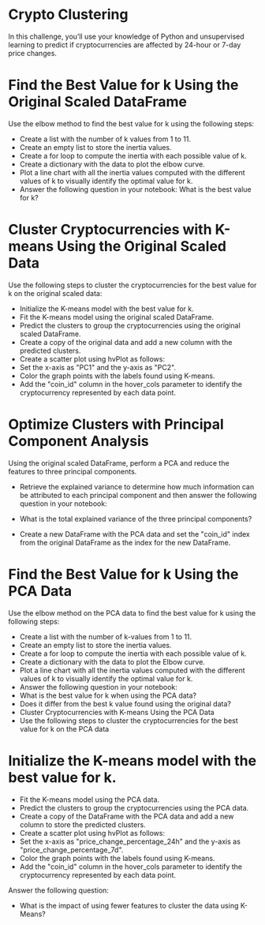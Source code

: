# Crypto Clustering

In this challenge, you’ll use your knowledge of Python and unsupervised learning to predict if cryptocurrencies are affected by 24-hour or 7-day price changes.

# Find the Best Value for k Using the Original Scaled DataFrame

Use the elbow method to find the best value for k using the following steps:

* Create a list with the number of k values from 1 to 11.
* Create an empty list to store the inertia values.
* Create a for loop to compute the inertia with each possible value of k.
* Create a dictionary with the data to plot the elbow curve.
* Plot a line chart with all the inertia values computed with the different values of k to visually identify the optimal value for k.
* Answer the following question in your notebook: What is the best value for k?

# Cluster Cryptocurrencies with K-means Using the Original Scaled Data

Use the following steps to cluster the cryptocurrencies for the best value for k on the original scaled data:

* Initialize the K-means model with the best value for k.
* Fit the K-means model using the original scaled DataFrame.
* Predict the clusters to group the cryptocurrencies using the original scaled DataFrame.
* Create a copy of the original data and add a new column with the predicted clusters.
* Create a scatter plot using hvPlot as follows:
* Set the x-axis as "PC1" and the y-axis as "PC2".
* Color the graph points with the labels found using K-means.
* Add the "coin_id" column in the hover_cols parameter to identify the cryptocurrency represented by each data point.

# Optimize Clusters with Principal Component Analysis

Using the original scaled DataFrame, perform a PCA and reduce the features to three principal components.

* Retrieve the explained variance to determine how much information can be attributed to each principal component and then answer the following question in your notebook:

* What is the total explained variance of the three principal components?
* Create a new DataFrame with the PCA data and set the "coin_id" index from the original DataFrame as the index for the new DataFrame.

# Find the Best Value for k Using the PCA Data

Use the elbow method on the PCA data to find the best value for k using the following steps:

* Create a list with the number of k-values from 1 to 11.
* Create an empty list to store the inertia values.
* Create a for loop to compute the inertia with each possible value of k.
* Create a dictionary with the data to plot the Elbow curve.
* Plot a line chart with all the inertia values computed with the different values of k to visually identify the optimal value for k.
* Answer the following question in your notebook:
* What is the best value for k when using the PCA data?
* Does it differ from the best k value found using the original data?
* Cluster Cryptocurrencies with K-means Using the PCA Data
* Use the following steps to cluster the cryptocurrencies for the best value for k on the PCA data

# Initialize the K-means model with the best value for k.

* Fit the K-means model using the PCA data.
* Predict the clusters to group the cryptocurrencies using the PCA data.
* Create a copy of the DataFrame with the PCA data and add a new column to store the predicted clusters.
* Create a scatter plot using hvPlot as follows:
* Set the x-axis as "price_change_percentage_24h" and the y-axis as "price_change_percentage_7d".
* Color the graph points with the labels found using K-means.
* Add the "coin_id" column in the hover_cols parameter to identify the cryptocurrency represented by each data point.

Answer the following question:
* What is the impact of using fewer features to cluster the data using K-Means?
